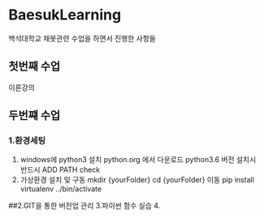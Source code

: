 # BaesukLearning
백석대학교 채봇관련 수업을 하면서 진행한 사항들
## 첫번째 수업 
이론강의
## 두번쨰 수업
### 1.환경세팅
1) windows에 python3 설치 
python.org 에서 다운로드 python3.6 버전 설치시 반드시 ADD PATH check
2) 가상환경 설치 및 구동
mkdir {yourFolder}
cd {yourFolder} 이동
pip install virtualenv
../bin/activate

##2.GIT을 통한 버전업 관리
3.파이썬 함수 실습
4.
